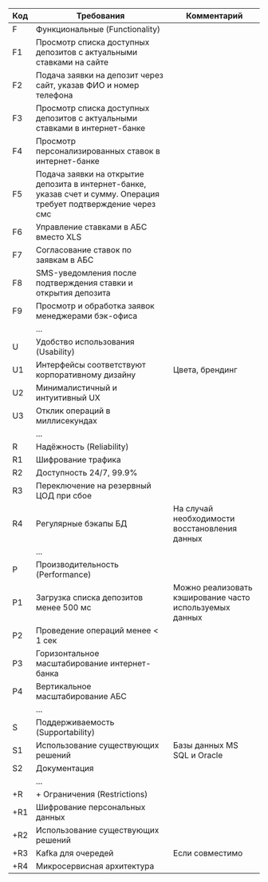 | Код | Требования                         | Комментарий  |
|-----|------------------------------------|--------------|
| F   | Функциональные (Functionality)     |              |
| F1  | Просмотр списка доступных депозитов с актуальными ставками на сайте | |
| F2  | Подача заявки на депозит через сайт, указав ФИО и номер телефона | |
| F3  | Просмотр списка доступных депозитов с актуальными ставками в интернет-банке | |
| F4  | Просмотр персонализированных ставок в интернет-банке | |
| F5  | Подача заявки на открытие депозита в интернет-банке, указав счет и сумму. Операция требует подтверждение через смс | |
| F6  | Управление ставками в АБС вместо XLS | |
| F7  | Согласование ставок по заявкам в АБС| |
| F8  | SMS-уведомления после подтверждения ставки и открытия депозита | |
| F9  | Просмотр и обработка заявок менеджерами бэк-офиса | |
|     | ...                                |              |
| U   | Удобство использования (Usability) | |
| U1  | Интерфейсы соответствуют корпоративному дизайну | Цвета, брендинг |
| U2  | Минималистичный и интуитивный UX | |
| U3  | Отклик операций в миллисекундах | |
|     | ...                                |              |
| R   | Надёжность (Reliability) | |
| R1  | Шифрование трафика | |
| R2  | Доступность 24/7, 99.9% | |
| R3  | Переключение на резервный ЦОД при сбое | |
| R4  | Регулярные бэкапы БД| На случай необходимости восстановления данных|
|     | ...                                | |
| P   | Производительность (Performance) | |
| P1  | Загрузка списка депозитов менее 500 мс | Можно реализовать кэширование часто используемых данных|
| P2  | Проведение операций менее < 1 сек | |
| P3  | Горизонтальное масштабирование интернет-банка | |
| P4  | Вертикальное масштабирование АБС| |
|     | ...                                | |
| S   | Поддерживаемость (Supportability)  | |
| S1  | Использование существующих решений | Базы данных MS SQL и Oracle |    
| S2  | Документация | |
|     | ...                                |              |
| +R  | + Ограничения (Restrictions) | |
| +R1 | Шифрование персональных данных | |
| +R2 | Использование существующих решений | |
| +R3 | Kafka для очередей | Если совместимо |
| +R4 | Микросервисная архитектура | |